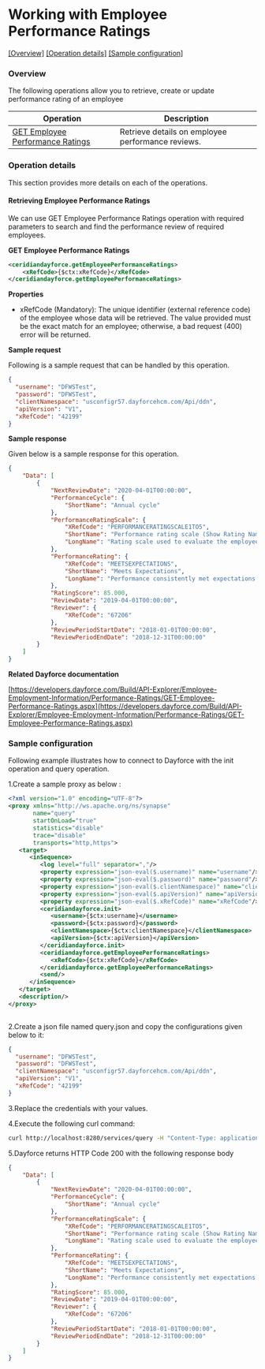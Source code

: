 # Working with Employee Performance Ratings

[[Overview]](#overview)  [[Operation details]](#operation-details)  [[Sample configuration]](#sample-configuration)

### Overview 

The following operations allow you to retrieve, create or update performance rating of an employee

| Operation | Description |
| ------------- |-------------|
|[GET Employee Performance Ratings](#retrieving-employee-performance-ratings)| Retrieve details on employee performance reviews. |

### Operation details

This section provides more details on each of the operations.

#### Retrieving Employee Performance Ratings
We can use GET Employee Performance Ratings operation with required parameters to search and find the performance review of required employees.

**GET Employee Performance Ratings**
```xml
<ceridiandayforce.getEmployeePerformanceRatings>
    <xRefCode>{$ctx:xRefCode}</xRefCode>
</ceridiandayforce.getEmployeePerformanceRatings>
```

**Properties**

* xRefCode (Mandatory): The unique identifier (external reference code) of the employee whose data will be retrieved. The value provided must be the exact match for an employee; otherwise, a bad request (400) error will be returned.

**Sample request**

Following is a sample request that can be handled by this operation.

```json
{
  "username": "DFWSTest",
  "password": "DFWSTest",
  "clientNamespace": "usconfigr57.dayforcehcm.com/Api/ddn",
  "apiVersion": "V1",
  "xRefCode": "42199"
}
```

**Sample response**

Given below is a sample response for this operation.

```json
{
    "Data": [
        {
            "NextReviewDate": "2020-04-01T00:00:00",
            "PerformanceCycle": {
                "ShortName": "Annual cycle"
            },
            "PerformanceRatingScale": {
                "XRefCode": "PERFORMANCERATINGSCALE1TO5",
                "ShortName": "Performance rating scale (Show Rating Name And Value)",
                "LongName": "Rating scale used to evaluate the employee performance on a scale of 1 to 5 (Show Rating Name And Value)"
            },
            "PerformanceRating": {
                "XRefCode": "MEETSEXPECTATIONS",
                "ShortName": "Meets Expectations",
                "LongName": "Performance consistently met expectations in all essential areas of responsibility, at times possibly exceeding expectations, and the quality of work overall was very good."
            },
            "RatingScore": 85.000,
            "ReviewDate": "2019-04-01T00:00:00",
            "Reviewer": {
                "XRefCode": "67206"
            },
            "ReviewPeriodStartDate": "2018-01-01T00:00:00",
            "ReviewPeriodEndDate": "2018-12-31T00:00:00"
        }
    ]
}
```

**Related Dayforce documentation**

[https://developers.dayforce.com/Build/API-Explorer/Employee-Employment-Information/Performance-Ratings/GET-Employee-Performance-Ratings.aspx](https://developers.dayforce.com/Build/API-Explorer/Employee-Employment-Information/Performance-Ratings/GET-Employee-Performance-Ratings.aspx)

### Sample configuration

Following example illustrates how to connect to Dayforce with the init operation and query operation.

1.Create a sample proxy as below :
```xml
<?xml version="1.0" encoding="UTF-8"?>
<proxy xmlns="http://ws.apache.org/ns/synapse"
       name="query"
       startOnLoad="true"
       statistics="disable"
       trace="disable"
       transports="http,https">
   <target>
      <inSequence>
         <log level="full" separator=","/>
         <property expression="json-eval($.username)" name="username"/>
         <property expression="json-eval($.password)" name="password"/>
         <property expression="json-eval($.clientNamespace)" name="clientNamespace"/>
         <property expression="json-eval($.apiVersion)" name="apiVersion"/>
         <property expression="json-eval($.xRefCode)" name="xRefCode"/>
         <ceridiandayforce.init>
            <username>{$ctx:username}</username>
            <password>{$ctx:password}</password>
            <clientNamespace>{$ctx:clientNamespace}</clientNamespace>
            <apiVersion>{$ctx:apiVersion}</apiVersion>
         </ceridiandayforce.init>
         <ceridiandayforce.getEmployeePerformanceRatings>
            <xRefCode>{$ctx:xRefCode}</xRefCode>
         </ceridiandayforce.getEmployeePerformanceRatings>
         <send/>
      </inSequence>
   </target>
   <description/>
</proxy>
                                
```

2.Create a json file named query.json and copy the configurations given below to it:

```json
{
  "username": "DFWSTest",
  "password": "DFWSTest",
  "clientNamespace": "usconfigr57.dayforcehcm.com/Api/ddn",
  "apiVersion": "V1",
  "xRefCode": "42199"
}
```
3.Replace the credentials with your values.

4.Execute the following curl command:

```bash
curl http://localhost:8280/services/query -H "Content-Type: application/json" -d @query.json
```
5.Dayforce returns HTTP Code 200 with the following response body

```json
{
    "Data": [
        {
            "NextReviewDate": "2020-04-01T00:00:00",
            "PerformanceCycle": {
                "ShortName": "Annual cycle"
            },
            "PerformanceRatingScale": {
                "XRefCode": "PERFORMANCERATINGSCALE1TO5",
                "ShortName": "Performance rating scale (Show Rating Name And Value)",
                "LongName": "Rating scale used to evaluate the employee performance on a scale of 1 to 5 (Show Rating Name And Value)"
            },
            "PerformanceRating": {
                "XRefCode": "MEETSEXPECTATIONS",
                "ShortName": "Meets Expectations",
                "LongName": "Performance consistently met expectations in all essential areas of responsibility, at times possibly exceeding expectations, and the quality of work overall was very good."
            },
            "RatingScore": 85.000,
            "ReviewDate": "2019-04-01T00:00:00",
            "Reviewer": {
                "XRefCode": "67206"
            },
            "ReviewPeriodStartDate": "2018-01-01T00:00:00",
            "ReviewPeriodEndDate": "2018-12-31T00:00:00"
        }
    ]
}
```
